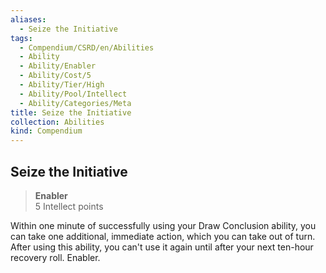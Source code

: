 ```yaml
---
aliases:
  - Seize the Initiative
tags:
  - Compendium/CSRD/en/Abilities
  - Ability
  - Ability/Enabler
  - Ability/Cost/5
  - Ability/Tier/High
  - Ability/Pool/Intellect
  - Ability/Categories/Meta
title: Seize the Initiative
collection: Abilities
kind: Compendium
---
```

## Seize the Initiative  
>**Enabler**  
>5 Intellect points
  
Within one minute of successfully using your Draw Conclusion ability, you can take one additional, immediate action, which you can take out of turn. After using this ability, you can't use it again until after your next ten-hour recovery roll. Enabler.